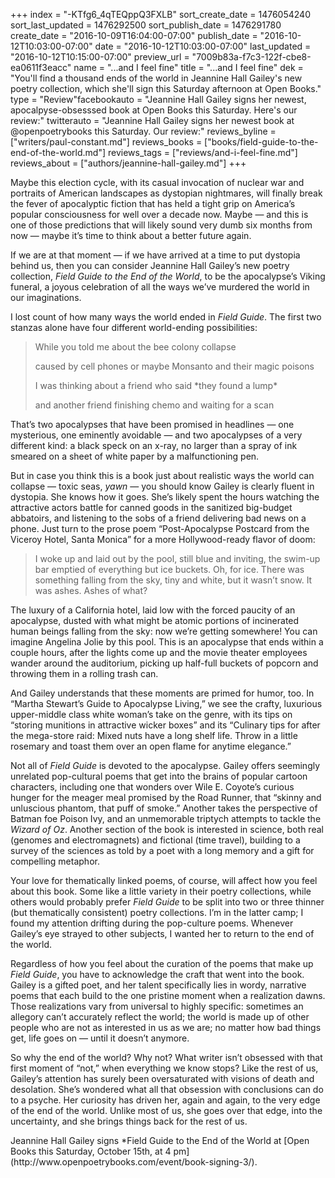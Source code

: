 +++
index = "-KTfg6_4qTEQppQ3FXLB"
sort_create_date = 1476054240
sort_last_updated = 1476292500
sort_publish_date = 1476291780
create_date = "2016-10-09T16:04:00-07:00"
publish_date = "2016-10-12T10:03:00-07:00"
date = "2016-10-12T10:03:00-07:00"
last_updated = "2016-10-12T10:15:00-07:00"
preview_url = "7009b83a-f7c3-122f-cbe8-ea0611f3eacc"
name = "...and I feel fine"
title = "...and I feel fine"
dek = "You'll find a thousand ends of the world in Jeannine Hall Gailey's new poetry collection, which she'll sign this Saturday afternoon at Open Books."
type = "Review"facebookauto = "Jeannine Hall Gailey signs her newest, apocalpyse-obsesssed book at Open Books this Saturday. Here's our review:"
twitterauto = "Jeannine Hall Gailey signs her newest book at @openpoetrybooks this Saturday. Our review:"
reviews_byline = ["writers/paul-constant.md"]
reviews_books = ["books/field-guide-to-the-end-of-the-world.md"]
reviews_tags = ["reviews/and-i-feel-fine.md"]
reviews_about = ["authors/jeannine-hall-gailey.md"]
+++

Maybe this election cycle, with its casual invocation of nuclear war and portraits of American landscapes as dystopian nightmares, will finally break the fever of apocalyptic fiction that has held a tight grip on America’s popular consciousness for well over a decade now.  Maybe — and this is one of those predictions that will likely sound very dumb six months from now — maybe it’s time to think about a better future again.

If we are at that moment — if we have arrived at a time to put dystopia behind us, then you can consider Jeannine Hall Gailey’s new poetry collection, *Field Guide to the End of the World*, to be the apocalypse’s Viking funeral, a joyous celebration of all the ways we’ve murdered the world in our imaginations. 

I lost count of how many ways the world ended in *Field Guide*.  The first two stanzas alone have four different world-ending possibilities:

<blockquote><p>While you told me about the bee colony collapse</p>
<p>caused by cell phones or maybe Monsanto and their magic poisons</p>
<p></p>
<p>I was thinking about a friend who said *they found a lump*</p>
<p>and another friend finishing chemo and waiting for a scan</p></blockquote>

That’s two apocalypses that have been promised in headlines — one mysterious, one eminently avoidable — and two apocalypses of a very different kind: a black speck on an x-ray, no larger than a spray of ink smeared on a sheet of white paper by a malfunctioning pen.

But in case you think this is a book just about realistic ways the world can collapse — toxic seas, *yawn* — you should know Gailey is clearly fluent in dystopia. She knows how it goes. She’s likely spent the hours watching the attractive actors battle for canned goods in the sanitized big-budget abbatoirs, and listening to the sobs of a friend delivering bad news on a phone.
 Just turn to the prose poem “Post-Apocalypse Postcard from the Viceroy Hotel, Santa Monica” for a more Hollywood-ready flavor of doom:

<blockquote>I woke up and laid out by the pool, still blue and inviting, the swim-up bar emptied of everything but ice buckets. Oh, for ice. There was something falling from the sky, tiny and white, but it wasn’t snow. It was ashes. Ashes of what?</blockquote>

The luxury of a California hotel, laid low with the forced paucity of an apocalypse, dusted with what might be atomic portions of incinerated human beings falling from the sky: now we’re getting somewhere! You can imagine Angelina Jolie by this pool. This is an apocalypse that ends within a couple hours, after the lights come up and the movie theater employees wander around the auditorium, picking up half-full buckets of popcorn and throwing them in a rolling trash can.

And Gailey understands that these moments are primed for humor, too. In “Martha Stewart’s Guide to Apocalypse Living,” we see the crafty, luxurious upper-middle class white woman’s take on the genre, with its tips on “storing munitions in attractive wicker boxes” and its “Culinary tips for after the mega-store raid: Mixed nuts have a long shelf life. Throw in a little rosemary and toast them over an open flame for anytime elegance.”

Not all of *Field Guide* is devoted to the apocalypse. Gailey offers seemingly unrelated pop-cultural poems that get into the brains of popular cartoon characters, including one that wonders over Wile E. Coyote’s curious hunger for the meager meal promised by the Road Runner, that “skinny and unluscious phantom, that puff of smoke.” Another takes the perspective of Batman foe Poison Ivy, and an unmemorable triptych attempts to tackle the *Wizard of Oz*. Another section of the book is interested in science, both real (genomes and electromagnets) and fictional (time travel), building to a survey of the sciences as told by a poet with a long memory and a gift for compelling metaphor.

Your love for thematically linked poems, of course, will affect how you feel about this book. Some like a little variety in their poetry collections, while others would probably prefer *Field Guide* to be split into two or three thinner (but thematically consistent) poetry collections. I’m in the latter camp; I found my attention drifting during the pop-culture poems. Whenever Gailey’s eye strayed to other subjects, I wanted her to return to the end of the world. 

Regardless of how you feel about the curation of  the poems that make up *Field Guide*, you have to acknowledge the craft that went into the book. Gailey is a gifted poet, and her talent specifically lies in wordy, narrative poems that each build to the one pristine moment when a realization dawns. Those realizations vary from universal to highly specific: sometimes an allegory can’t accurately reflect the world; the world is made up of other people who are not as interested in us as we are; no matter how bad things get, life goes on — until it doesn’t anymore.

So why the end of the world? Why not? What writer isn’t obsessed with that first moment of “not,” when everything we know stops? Like the rest of us, Gailey’s attention has surely been oversaturated with visions of death and desolation. She’s wondered what all that obsession with conclusions can do to a psyche. Her curiosity has driven her, again and again, to the very edge of the end of the world. Unlike most of us, she goes over that edge, into the uncertainty, and she brings things back for the rest of us.

<p class="footer">Jeannine Hall Gailey signs *Field Guide to the End of the World at [Open Books this Saturday, October 15th, at 4 pm](http://www.openpoetrybooks.com/event/book-signing-3/).</p>